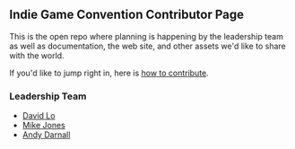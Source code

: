 ## Indie Game Convention Contributor Page
This is the open repo where planning is happening by the leadership team as well as documentation, the web site, and other assets we'd like to share with the world.

If you'd like to jump right in, here is [how to contribute](/docs/index.md).

### Leadership Team
- [David Lo](https://www.github.com/pramslam)
- [Mike Jones](https://github.com/MikeJDSGS)
- [Andy Darnall](https://github.com/andy-dandy)
